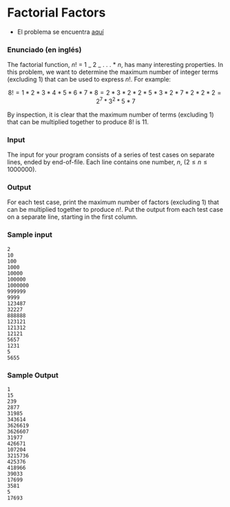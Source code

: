 # Factorial Factors

- El problema se encuentra [aquí](https://onlinejudge.org/index.php?option=com_onlinejudge&Itemid=8&page=show_problem&problem=825)

### Enunciado (en inglés)

The factorial function, $n!$ $=$ $1$ _ $2$ _ . . . \* $n$, has many interesting properties. In this problem, we want to determine the maximum number of integer terms (excluding 1) that can be used to express $n!$. For example:

$$8! = 1 * 2 * 3 * 4 * 5 * 6 * 7 * 8 = 2 * 3 * 2 * 2 * 5 * 3 * 2 * 7 * 2 * 2 * 2 = 2^7 * 3^2 * 5 * 7$$

By inspection, it is clear that the maximum number of terms (excluding 1) that can be multiplied
together to produce 8! is 11.

### Input

The input for your program consists of a series of test cases on separate lines, ended by end-of-file.
Each line contains one number, $n$, $(2 \leq n \leq 1000000)$.

### Output

For each test case, print the maximum number of factors (excluding 1) that can be multiplied together
to produce $n!$. Put the output from each test case on a separate line, starting in the first column.

### **Sample input**

```
2
10
100
1000
10000
100000
1000000
999999
9999
123487
32227
888888
123121
121312
12121
5657
1231
5
5655
```

### **Sample Output**

```
1
15
239
2877
31985
343614
3626619
3626607
31977
426671
107204
3215736
425376
418966
39033
17699
3581
5
17693
```
